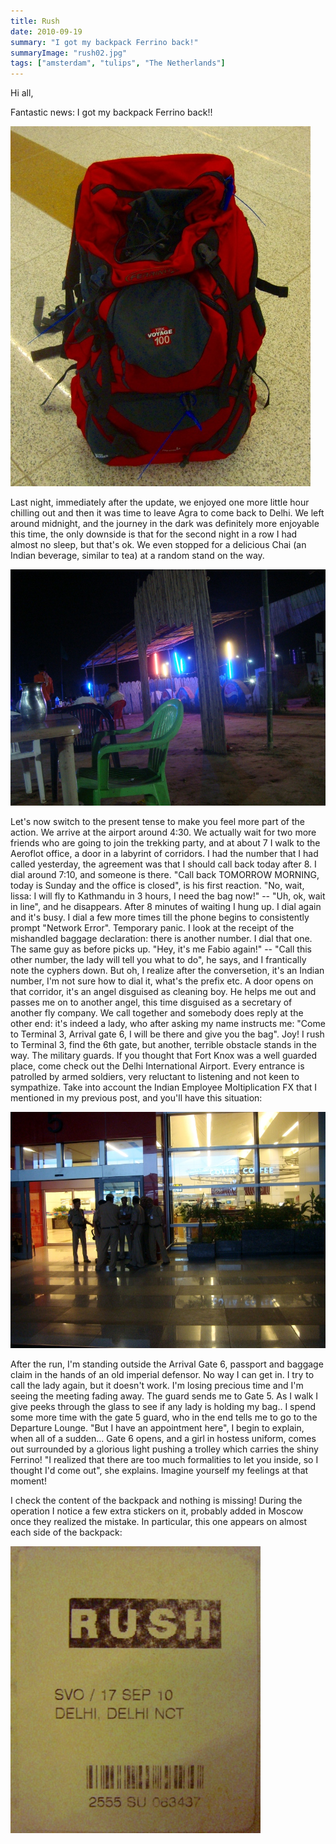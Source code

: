 ```yaml
---
title: Rush
date: 2010-09-19
summary: "I got my backpack Ferrino back!"
summaryImage: "rush02.jpg"
tags: ["amsterdam", "tulips", "The Netherlands"]
---
```


Hi all,

Fantastic news: I got my backpack Ferrino back!!

![Ferrino is back](rush03.jpg)

Last night, immediately after the update, we enjoyed one more little hour chilling out and then it was time to leave Agra to come back to Delhi. We left around midnight, and the journey in the dark was definitely more enjoyable this time, the only downside is that for the second night in a row I had almost no sleep, but that's ok. We even stopped for a delicious Chai (an Indian beverage, similar to tea) at a random stand on the way.

![Road tea place](rush01.jpg)

Let's now switch to the present tense to make you feel more part of the action.
We arrive at the airport around 4:30. We actually wait for two more friends who are going to join the trekking party, and at about 7 I walk to the Aeroflot office, a door in a labyrint of corridors. I had the number that I had called yesterday, the agreement was that I should call back today after 8. I dial around 7:10, and someone is there. "Call back TOMORROW MORNING, today is Sunday and the office is closed", is his first reaction. "No, wait, lissa: I will fly to Kathmandu in 3 hours, I need the bag now!" -- "Uh, ok, wait in line", and he disappears.
After 8 minutes of waiting I hung up. I dial again and it's busy. I dial a few more times till the phone begins to consistently prompt "Network Error". Temporary panic. I look at the receipt of the mishandled baggage declaration: there is another number. I dial that one. The same guy as before picks up. "Hey, it's me Fabio again!" -- "Call this other number, the lady will tell you what to do", he says, and I frantically note the cyphers down. But oh, I realize after the conversetion, it's an Indian number, I'm not sure how to dial it, what's the prefix etc. 
A door opens on that corridor, it's an angel disguised as cleaning boy. He helps me out and passes me on to another angel, this time disguised as a secretary of another fly company. We call together and somebody does reply at the other end: it's indeed a lady, who after asking my name instructs me: "Come to Terminal 3, Arrival gate 6, I will be there and give you the bag". Joy! I rush to Terminal 3, find the 6th gate, but another, terrible obstacle stands in the way. The military guards. 
If you thought that Fort Knox was a well guarded place, come check out the Delhi International Airport. Every entrance is patrolled by armed soldiers, very reluctant to listening and not keen to sympathize. Take into account the Indian Employee Moltiplication FX that I mentioned in my previous post, and you'll have this situation: 

![Airport militia](rush02.jpg)

After the run, I'm standing outside the Arrival Gate 6, passport and baggage claim in the hands of an old imperial defensor. No way I can get in. I try to call the lady again, but it doesn't work. I'm losing precious time and I'm seeing the meeting fading away. The guard sends me to Gate 5. As I walk I give peeks through the glass to see if any lady is holding my bag.. I spend some more time with the gate 5 guard, who in the end tells me to go to the Departure Lounge. "But I have an appointment here", I begin to explain, when all of a sudden... Gate 6 opens, and a girl in hostess uniform, comes out surrounded by a glorious light pushing a trolley which carries the shiny Ferrino! "I realized that there are too much formalities to let you inside, so I thought I'd come out", she explains. Imagine yourself my feelings at that moment!

I check the content of the backpack and nothing is missing! During the operation I notice a few extra stickers on it, probably added in Moscow once they realized the mistake. In particular, this one appears on almost each side of the backpack:

![rush](rush04.jpg)






